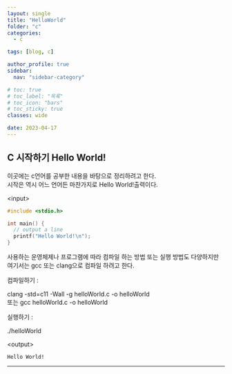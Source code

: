 ```yaml
---
layout: single
title: "HelloWorld"
folder: "c"
categories:
  - c

tags: [blog, c]

author_profile: true
sidebar:
  nav: "sidebar-category"

# toc: true
# toc_label: "목록"
# toc_icon: "bars"
# toc_sticky: true
classes: wide

date: 2023-04-17
---
```


## C 시작하기 Hello World!

이곳에는 c언어를 공부한 내용을 바탕으로 정리하려고 한다.  
시작은 역시 어느 언어든 마찬가지로 Hello World!출력이다.

\<input>

```c
#include <stdio.h>

int main() {
  // output a line
  printf("Hello World!\n");
}
```

사용하는 운영체제나 프로그램에 따라 컴파일 하는 방법 또는 실행 방법도 다양하지만  
여기서는 gcc 또는 clang으로 컴파일 하려고 한다.

컴파일하기 :

clang -std=c11 -Wall -g helloWorld.c -o helloWorld  
또는 gcc helloWorld.c -o helloWorld

실행하기 :

./helloWorld

\<output>

```
Hello World!
```

---
